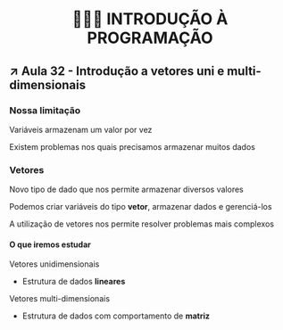 <h1 align="center">👨🏻‍💻 INTRODUÇÃO À PROGRAMAÇÃO</h>

## ↗ Aula 32 - Introdução a vetores uni e multi-dimensionais

### Nossa limitação

Variáveis armazenam um valor por vez

Existem problemas nos quais precisamos armazenar muitos dados

### Vetores

Novo tipo de dado que nos permite armazenar diversos valores

Podemos criar variáveis do tipo **vetor**, armazenar dados e gerenciá-los

A utilização de vetores nos permite resolver problemas mais complexos

#### O que iremos estudar

Vetores unidimensionais

- Estrutura de dados **lineares**

Vetores multi-dimensionais

- Estrutura de dados com comportamento de **matriz**
